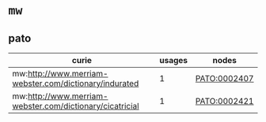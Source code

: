# `mw`

## pato

| curie                                                    |   usages | nodes                                                       |
|----------------------------------------------------------|----------|-------------------------------------------------------------|
| mw:http://www.merriam-webster.com/dictionary/indurated   |        1 | [PATO:0002407](http://purl.obolibrary.org/obo/PATO_0002407) |
| mw:http://www.merriam-webster.com/dictionary/cicatricial |        1 | [PATO:0002421](http://purl.obolibrary.org/obo/PATO_0002421) |

